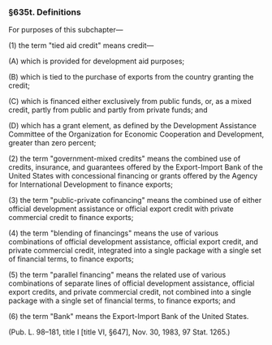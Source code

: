 ### §635t. Definitions ###

For purposes of this subchapter—

(1) the term "tied aid credit" means credit—

(A) which is provided for development aid purposes;

(B) which is tied to the purchase of exports from the country granting the credit;

(C) which is financed either exclusively from public funds, or, as a mixed credit, partly from public and partly from private funds; and

(D) which has a grant element, as defined by the Development Assistance Committee of the Organization for Economic Cooperation and Development, greater than zero percent;

(2) the term "government-mixed credits" means the combined use of credits, insurance, and guarantees offered by the Export-Import Bank of the United States with concessional financing or grants offered by the Agency for International Development to finance exports;

(3) the term "public-private cofinancing" means the combined use of either official development assistance or official export credit with private commercial credit to finance exports;

(4) the term "blending of financings" means the use of various combinations of official development assistance, official export credit, and private commercial credit, integrated into a single package with a single set of financial terms, to finance exports;

(5) the term "parallel financing" means the related use of various combinations of separate lines of official development assistance, official export credits, and private commercial credit, not combined into a single package with a single set of financial terms, to finance exports; and

(6) the term "Bank" means the Export-Import Bank of the United States.

(Pub. L. 98–181, title I [title VI, §647], Nov. 30, 1983, 97 Stat. 1265.)